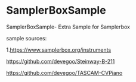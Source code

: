 # SamplerBoxSample
SamplerBoxSample- Extra Sample for Samplerbox


sample sources:

1.https://www.samplerbox.org/instruments

https://github.com/devegoo/Steinway-B-211

https://github.com/devegoo/TASCAM-CVPiano
